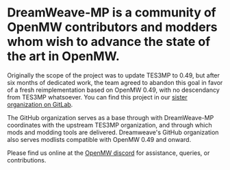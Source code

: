 # DreamWeave-MP is a community of OpenMW contributors and modders whom wish to advance the state of the art in OpenMW.

Originally the scope of the project was to update TES3MP to 0.49, but after six months of dedicated work, the team agreed to abandon this goal in favor of a fresh reimplementation based on OpenMW 0.49, with no descendancy from TES3MP whatsoever. You can find this project in our [sister organization on GitLab](https://gitlab.com/dreamweave-mp).

The GitHub organization serves as a base through with DreamWeave-MP coordinates with the upstream TES3MP organization, and through which mods and modding tools are delivered. Dreamweave's GitHub organization also serves modlists compatible with OpenMW 0.49 and onward.

Please find us online at the [OpenMW discord](https://discord.gg/ayrS6neQrj) for assistance, queries, or contributions.
